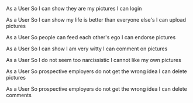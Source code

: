 As a User
So I can show they are my pictures
I can login

As a User
So I can show my life is better than everyone else's
I can upload pictures

As a User
So people can feed each other's ego
I can endorse pictures

As a User
So I can show I am very witty
I can comment on pictures

As a User
So I do not seem too narcissistic
I cannot like my own pictures

As a User
So prospective employers do not get the wrong idea
I can delete pictures

As a User
So prospective employers do not get the wrong idea
I can delete comments
